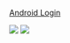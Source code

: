 
<a href="https://www.11zon.com/zon/android/android-login-screen.php">Android Login</a>

<a href="https://www.11zon.com/zon/android/android-login-screen.php"><img src="https://www.11zon.com/images/android/login/login_11zon18.png" /></a>
<a href="https://www.11zon.com/zon/android/android-login-screen.php"><img src="https://www.11zon.com/images/android/login/login_11zon17.png" /></a>
